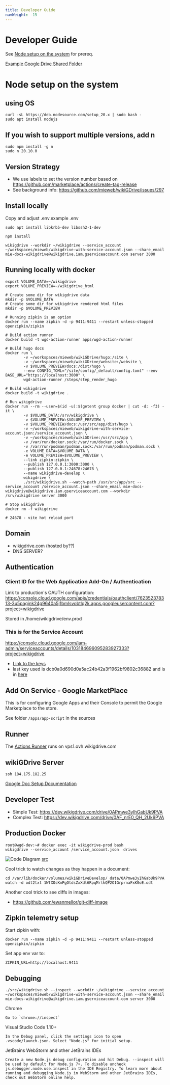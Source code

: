 ```yaml
---
title: Developer Guide
navWeight: -15
---
```

# Developer Guide

See [Node setup on the system](#node-setup-on-the-system) for prereq.

[Example Google Drive Shared Folder](https://drive.google.com/open?id=0AIkOKXbzWCtSUk9PVA)

# Node setup on the system

## using OS

```
curl -sL https://deb.nodesource.com/setup_20.x | sudo bash -
sudo apt install nodejs
```

## If you wish to support multiple versions, add n

```
sudo npm install -g n
sudo n 20.10.0
```

## Version Strategy
* We use labels to set the version number based on https://github.com/marketplace/actions/create-tag-release
* See background info: https://github.com/mieweb/wikiGDrive/issues/297
  

## Install locally

Copy and adjust .env.example .env

```
sudo apt install libkrb5-dev libssh2-1-dev

npm install

wikigdrive --workdir ~/wikigdrive --service_account ~/workspaces/mieweb/wikigdrive-with-service-account.json --share_email mie-docs-wikigdrive@wikigdrive.iam.gserviceaccount.com server 3000
```

## Running locally with docker

```
export VOLUME_DATA=~/wikigdrive
export VOLUME_PREVIEW=~/wikigdrive_html

# Create some dir for wikigdrive data
mkdir -p $VOLUME_DATA
# Create some dir for wikigdrive rendered html files
mkdir -p $VOLUME_PREVIEW

# Running zipkin is an option
docker run --name zipkin -d -p 9411:9411 --restart unless-stopped openzipkin/zipkin

# Build action runner
docker build -t wgd-action-runner apps/wgd-action-runner

# Build hugo docs
docker run \
        -v ~/workspaces/mieweb/wikiGDrive/hugo:/site \
        -v ~/workspaces/mieweb/wikiGDrive/website:/website \
        -v $VOLUME_PREVIEW/docs:/dist/hugo \
        --env CONFIG_TOML="/site/config/_default/config.toml" --env BASE_URL="https://localhost:3000" \
        wgd-action-runner /steps/step_render_hugo

# Build wikigdrive
docker build -t wikigdrive .

# Run wikigdrive
docker run --rm --user=$(id -u):$(getent group docker | cut -d: -f3) -it \
        -v $VOLUME_DATA:/srv/wikigdrive \
        -v $VOLUME_PREVIEW:$VOLUME_PREVIEW \
        -v $VOLUME_PREVIEW/docs:/usr/src/app/dist/hugo \
        -v ~/workspaces/mieweb/wikigdrive-with-service-account.json:/service_account.json \
        -v ~/workspaces/mieweb/wikiGDrive:/usr/src/app \
        -v /var/run/docker.sock:/var/run/docker.sock \
        -v /var/run/podman/podman.sock:/var/run/podman/podman.sock \
        -e VOLUME_DATA=$VOLUME_DATA \
        -e VOLUME_PREVIEW=$VOLUME_PREVIEW \
        --link zipkin:zipkin \
        --publish 127.0.0.1:3000:3000 \
        --publish 127.0.0.1:24678:24678 \
        --name wikigdrive-develop \
        wikigdrive \
        ./src/wikigdrive.sh --watch-path /usr/src/app/src --service_account /service_account.json --share_email mie-docs-wikigdrive@wikigdrive.iam.gserviceaccount.com --workdir /srv/wikigdrive server 3000

# Stop wikigdrive
docker rm -f wikigdrive

# 24678 - vite hot reload port
```


## Domain

* wikigdrive.com (hosted by??)
* DNS SERVER?

## Authentication

### Client ID for the Web Application Add-On / Authentication

Link to production's OAUTH configuration: https://console.cloud.google.com/apis/credentials/oauthclient/762352378313-3u5pagjnk24g9640a5j1bmlsvobtlq2k.apps.googleusercontent.com?project=wikigdrive

Stored in /home/wikigdrive/env.prod

### This is for the Service Account
https://console.cloud.google.com/iam-admin/serviceaccounts/details/103184696095283927333?project=wikigdrive
* [Link to the keys](https://console.cloud.google.com/iam-admin/serviceaccounts/details/103184696095283927333/keys?project=wikigdrive)
* last key used is dcb0a0d690d0a5ac24b42a3f1962bf9802c36882 and is in [here](https://github.com/mieweb/wikiGDrive/blob/a0f1427018e71576d696c1b0d42a926de13854d7/.github/workflows/ProdServerDeploy.yml#L43)

## Add On Service - Google MarketPlace

This is for configuring Google Apps and their Console to permit the Google Marketplace to the store.

See folder `/apps/app-script` in the sources


## Runner

The [Actions Runner](https://github.com/mieweb/wikiGDrive/settings/actions/runners/2) runs on vps1.ovh.wikigdrive.com


## wikiGDrive Server

```
ssh 184.175.182.25
```

[Google Doc Setup Documentation](https://docs.google.com/document/d/1bocGgqktgEydxYDdP4ewdC-XOQ7lzawB_WgPqA2BILA/edit)

## Developer Test

* Simple Test: https://dev.wikigdrive.com/drive/0APmwe3yIhGabUk9PVA
* Complex Test: https://dev.wikigdrive.com/drive/0AF_nrE0_QH_2Uk9PVA



## Production Docker

```
root@wgd-dev:~# docker exec -it wikigdrive-prod bash
wikigdrive --service_account /service_account.json  drives
```

![Code Diagram](https://docs.google.com/drawings/d/e/2PACX-1vREcniLAig0DiPqSxu5QRqgiGHWL5INKfjMlqSvXK9vTbas3JqorzbuONLeTrNOD0MBPC7QB3Gd_NY7/pub?w=960&h=720) [src](https://docs.google.com/drawings/d/1LSveM3s_Fmi9411FW9Z-NA50fbNHHW2y_PQo3NSUPAI/edit)

Cool trick to watch changes as they happen in a document:

```
cd /var/lib/docker/volumes/wikiGDriveDevelop/_data/0APmwe3yIhGabUk9PVA
watch -d odt2txt 1WfXOsKmPgOtdsZxXdl6RpqMrlkQP2O1GrprnaFxK0oE.odt
```

Another cool trick to see diffs in images:
* https://github.com/ewanmellor/git-diff-image

## Zipkin telemetry setup

Start zipkin with:

```
docker run --name zipkin -d -p 9411:9411 --restart unless-stopped openzipkin/zipkin
```

Set app env var to:

```
ZIPKIN_URL=http://localhost:9411
```

## Debugging

```
./src/wikigdrive.sh --inspect --workdir ~/wikigdrive --service_account ~/workspaces/mieweb/wikigdrive-with-service-account.json --share_email mie-docs-wikigdrive@wikigdrive.iam.gserviceaccount.com server 3000
```

Chrome

```
Go to `chrome://inspect`
```

Visual Studio Code 1.10+

```
In the Debug panel, click the settings icon to open .vscode/launch.json. Select "Node.js" for initial setup.
```

JetBrains WebStorm and other JetBrains IDEs

```
Create a new Node.js debug configuration and hit Debug. --inspect will be used by default for Node.js 7+. To disable uncheck js.debugger.node.use.inspect in the IDE Registry. To learn more about running and debugging Node.js in WebStorm and other JetBrains IDEs, check out WebStorm online help.
```
